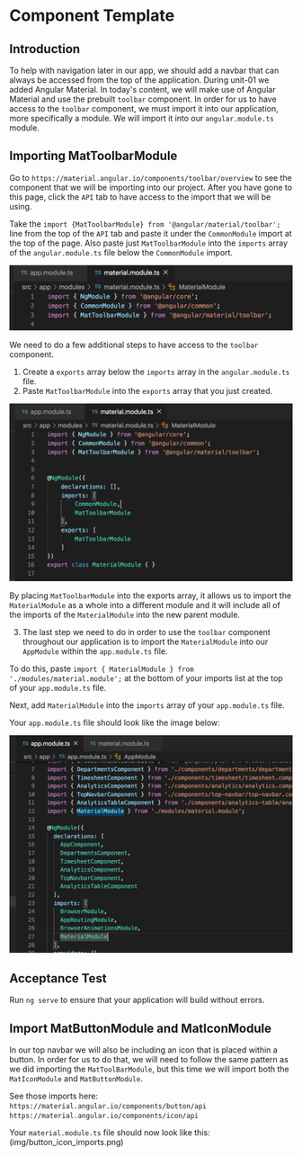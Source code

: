 # Component Template

## Introduction

To help with navigation later in our app, we should add a navbar that can always be accessed from the top of the application. During unit-01 we added Angular Material. In today's content, we will make use of Angular Material and use the prebuilt `toolbar` component. In order for us to have access to the `toolbar` component, we must import it into our application, more specifically a module. We will import it into our `angular.module.ts` module.

## Importing MatToolbarModule

Go to `https://material.angular.io/components/toolbar/overview` to see the component that we will be importing into our project. After you have gone to this page, click the `API` tab to have access to the import that we will be using.

Take the `import {MatToolbarModule} from '@angular/material/toolbar';` line from the top of the `API` tab and paste it under the `CommonModule` import at the top of the page. Also paste just `MatToolbarModule` into the `imports` array of the `angular.module.ts` file below the `CommonModule` import.

![MatToolbarModule import](img/toolbar_import.png)

We need to do a few additional steps to have access to the `toolbar` component.

1. Create a `exports` array below the `imports` array in the `angular.module.ts` file.
2. Paste `MatToolbarModule` into the `exports` array that you just created.

![MatToolbarModule export](img/toolbar_export.png)

By placing `MatToolbarModule` into the exports array, it allows us to import the `MaterialModule` as a whole into a different module and it will include all of the imports of the `MaterialModule` into the new parent module.

3. The last step we need to do in order to use the `toolbar` component throughout our application is to import the `MaterialModule` into our `AppModule` within the `app.module.ts` file.

To do this, paste `import { MaterialModule } from './modules/material.module';` at the bottom of your imports list at the top of your `app.module.ts` file.

Next, add `MaterialModule` into the `imports` array of your `app.module.ts` file.

Your `app.module.ts` file should look like the image below:

![MaterialModule imported](img/material_module.png)

## Acceptance Test

Run `ng serve` to ensure that your application will build without errors.

## Import MatButtonModule and MatIconModule

In our top navbar we will also be including an icon that is placed within a button. In order for us to do that, we will need to follow the same pattern as we did importing the `MatToolBarModule`, but this time we will import both the `MatIconModule` and `MatButtonModule`.

See those imports here:
`https://material.angular.io/components/button/api`
`https://material.angular.io/components/icon/api`

Your `material.module.ts` file should now look like this:
(img/button_icon_imports.png)


